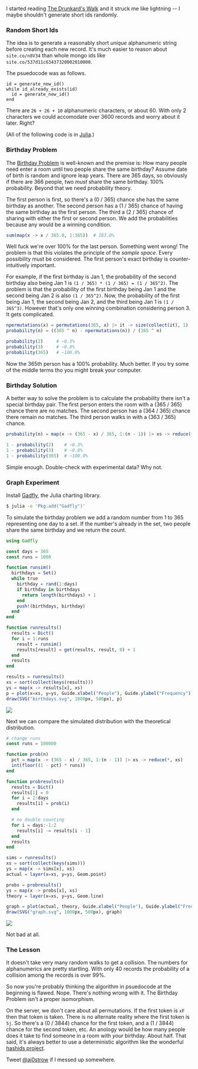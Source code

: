 I started reading [The Drunkard's Walk](http://www.amazon.com/The-Drunkards-Walk-Randomness-Rules/dp/0307275175) and it struck me like lightning -- I maybe shouldn't generate short ids randomly. 

### Random Short Ids

The idea is to generate a reasonably short *unique* alphanumeric string before creating each new record. It's much easier to reason about `site.co/n8V34` than whole mongo ids like `site.co/537d11c63437320002010000`. 

The psuedocode was as follows.

```
id = generate_new_id()
while id_already_exists(id)
  id = generate_new_id()
end
```

There are `26 + 26 + 10` alphanumeric characters, or about 60. With only 2 characters we could accomodate over 3600 records and worry about it later. Right?

(All of the following code is in [Julia](http://julialang.org/).)

### Birthday Problem

The [Birthday Problem](http://en.wikipedia.org/wiki/Birthday_problem) is well-known and the premise is: How many people need enter a room until two people share the same birthday? Assume date of birth is random and ignore leap years. There are 365 days, so obviously if there are 366 people, two *must* share the same birthday. 100% probability. Beyond that we need probability theory. 

The first person is first, so there's a (0 / 365) chance she has the same birthday as another. The second person has a (1 / 365) chance of having the same birthday as the first person. The third a (2 / 365) chance of sharing with either the first or second person. We add the probabilities because any would be a winning condition. 

```julia
sum(map(x -> x / 365.0, 1:365))  # 183.0%
```

Well fuck we're over 100% for the last person. Something went wrong! The problem is that this violates the principle of the *sample space*. Every possibility must be considered. The first person's exact birthday is counter-intuitively important. 

For example, if the first birthday is Jan 1, the probability of the second birthday also being Jan 1 is `(1 / 365) * (1 / 365) = (1 / 365^2)`. The problem is that the probability of the first birthday being Jan 1 and the second being Jan 2 is also `(1 / 365^2)`. Now, the probability of the first being Jan 1, the second being Jan 2, and the third being Jan 1 is `(1 / 365^3)`. However that's only one winning combination considering person 3. It gets complicated. 

```julia
npermutations(x) = permutations(365, x) |> it -> size(collect(it), 1)
probability(n) = ((365 ^ n) - npermutations(n)) / (365 ^ n)

probability(2)     # ~0.3%
probability(3)     # ~0.8%
probability(365)   # ~100.0%
```

Now the 365th person has a 100% probability. Much better. If you try some of the middle terms tho you might break your computer.

### Birthday Solution

A better way to solve the problem is to calculate the probability there isn't a special birthday pair. The first person enters the room with a (365 / 365) chance there are no matches. The second person has a (364 / 365) chance there remain no matches. The third person walks in with a (363 / 365) chance. 

```julia
probability(n) = map(x -> (365 - x) / 365, 1:(n - 1)) |> xs -> reduce(*, xs)

1 - probability(2)    # ~0.3%
1 - probability(3)    # ~0.8%
1 - probability(365)  # ~100.0%
```

Simple enough. Double-check with experimental data? Why not.

### Graph Experiment

Install [Gadfly](https://github.com/dcjones/Gadfly.jl), the Julia charting library.

```sh
$ julia -e 'Pkg.add("Gadfly")'
```

To simulate the birthday problem we add a random number from 1 to 365 representing one day to a set. If the number's already in the set, two people share the same birthday and we return the count.

```julia
using Gadfly

const days = 365
const runs = 1000

function runsim()
  birthdays = Set()
  while true
    birthday = rand(1:days)
    if birthday in birthdays
      return length(birthdays) + 1
    end
    push!(birthdays, birthday)
  end
end

function runresults()
  results = Dict()
  for i = 1:runs
    result = runsim()
    results[result] = get(results, result, 0) + 1
  end
  results
end

results = runresults()
xs = sort(collect(keys(results)))
ys = map(x -> results[x], xs)
p = plot(x=xs, y=ys, Guide.xlabel("People"), Guide.ylabel("Frequency"))
draw(SVG("birthdays.svg", 1000px, 500px), p)
```

![](https://dl.dropboxusercontent.com/u/43880684/birthday_problem_1000.jpg)

Next we can compare the simulated distribution with the theoretical distribution.

```julia
# change runs
const runs = 100000

function prob(n)
  pct = map(x -> (365 - x) / 365, 1:(n - 1)) |> xs -> reduce(*, xs)
  int(floor((1 - pct) * runs))
end

function probresults()
  results = Dict()
  results[1] = 0
  for i = 2:days
    results[i] = prob(i)
  end

  # no double counting
  for i = days:-1:2
    results[i] -= results[i - 1]
  end
  results
end

sims = runresults()
xs = sort(collect(keys(sims)))
ys = map(x -> sims[x], xs)
actual = layer(x=xs, y=ys, Geom.point)

probs = probresults()
ys = map(x -> probs[x], xs)
theory = layer(x=xs, y=ys, Geom.line)

graph = plot(actual, theory, Guide.xlabel("People"), Guide.ylabel("Frequency"))
draw(SVG("graph.svg", 1000px, 500px), graph)
```

![](https://dl.dropboxusercontent.com/u/43880684/birthday_problem_100000.jpg)

Not bad at all.

### The Lesson

It doesn't take very many random walks to get a collision. The numbers for alphanumerics are pretty startling. With only 40 records the probability of a collision among the records is over 99%. 

So now you're probably thinking the algorithm in psuedocode at the beginning is flawed. Nope. There's nothing wrong with it. The Birthday Problem isn't a proper isomorphism. 

On the server, we don't care about all permutations. If the first token is `xF` then that token is taken. There is no alternate reality where the first token is `5j`. So there's a (0 / 3844) chance for the first token, and a (1 / 3844) chance for the second token, etc. An anology would be how many people does it take to find someone in a room with *your* birthday. About half. That said, it's always better to use a deterministic algorithm like the wonderful [hashids project](http://www.hashids.org/).

 Tweet [@aj0strow](https://twitter.com/aj0strow) if I messed up somewhere.
